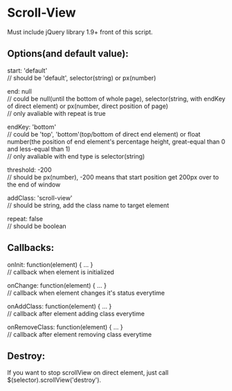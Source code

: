 # Scroll-View
Must include jQuery library 1.9+ front of this script.

<h2>Options(and default value):</h2>
<p>start: 'default'<br>
  // should be 'default', selector(string) or px(number)</p>
<p>end: null<br>
  // could be null(until the bottom of whole page), selector(string, with endKey of direct element) or px(number, direct position of page)<br>
  // only avaliable with repeat is true</p>
<p>endKey: 'bottom'<br>
  // could be 'top', 'bottom'(top/bottom of direct end element) or float number(the position of end element's percentage height, great-equal than 0 and less-equal than 1)<br>
  // only avaliable with end type is selector(string)</p>
<p>threshold: -200<br>
  // should be px(number), -200 means that start position get 200px over to the end of window</p>
<p>addClass: 'scroll-view'<br>
  // should be string, add the class name to target element</p>
<p>repeat: false<br>
  // should be boolean</p>


<h2>Callbacks:</h2>
<p>onInit: function(element) { ... }<br>
  // callback when element is initialized</p>
<p>onChange: function(element) { ... }<br>
  // callback when element changes it's status everytime</p>
<p>onAddClass: function(element) { ... }<br>
  // callback after element adding class everytime</p>
<p>onRemoveClass: function(element) { ... }<br>
  // callback after element removing class everytime</p>
  

<h2>Destroy:</h2>
<p>If you want to stop scrollView on direct element, just call $(selector).scrollView('destroy').</p>

